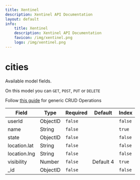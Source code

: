 ```yaml
---
title: Xentinel
description: Xentinel API Documentation
layout: default
info:
    title: Xentinel
    description: Xentinel API Documentation
    favicon: /img/xentinel.png
    logo: /img/xentinel.png
---
```

# cities

Available model fields.

On this model you can `GET`, `POST`, `PUT` or `DELETE`

Follow [this guide](/xentinel/crud) for generic CRUD Operations

|Field|Type|Required|Default|Index|
|---|---|---|---|---|
|userId|ObjectID|`false`||`false`|
|name|String|`false`||`true`|
|state|ObjectID|`false`||`false`|
|location.lat|String|`false`||`false`|
|location.lng|String|`false`||`false`|
|visibility|Number|`false`|Default 4|`true`|
|_id|ObjectID|`false`||`false`|
